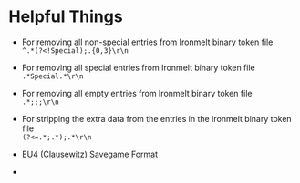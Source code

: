 ﻿# Helpful Things

* For removing all non-special entries from Ironmelt binary token file  
    `^.*(?<!Special);.{0,3}\r\n`

* For removing all special entries from Ironmelt binary token file  
    `.*Special.*\r\n`

* For removing all empty entries from Ironmelt binary token file  
    `.*;;;\r\n`

* For stripping the extra data from the entries in the Ironmelt binary token file  
    `(?<=.*;.*);.*\r\n`

* [EU4 (Clausewitz) Savegame Format](http://eu4parser.readthedocs.io/en/latest/format/#the-binary-serialization)

* 